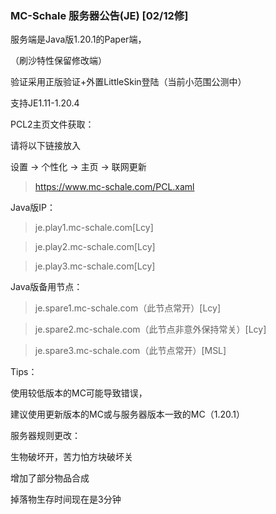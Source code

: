 ### MC-Schale 服务器公告(JE) [02/12修]

服务端是Java版1.20.1的Paper端，

（刷沙特性保留修改端）

验证采用正版验证+外置LittleSkin登陆（当前小范围公测中）

支持JE1.11-1.20.4

PCL2主页文件获取：

请将以下链接放入

设置 -> 个性化 -> 主页 -> 联网更新

>https://www.mc-schale.com/PCL.xaml

Java版IP：

>je.play1.mc-schale.com[Lcy]

>je.play2.mc-schale.com[Lcy]

>je.play3.mc-schale.com[Lcy]

Java版备用节点：

>je.spare1.mc-schale.com（此节点常开）[Lcy]

>je.spare2.mc-schale.com（此节点非意外保持常关）[Lcy]

>je.spare3.mc-schale.com（此节点常开）[MSL]

Tips：

使用较低版本的MC可能导致错误，

建议使用更新版本的MC或与服务器版本一致的MC（1.20.1）

服务器规则更改：

生物破坏开，苦力怕方块破坏关

增加了部分物品合成

掉落物生存时间现在是3分钟